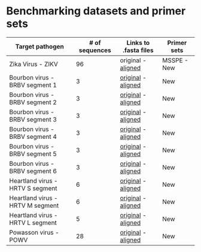 # Benchmarking datasets and primer sets 

| Target pathogen                  | # of sequences | Links to .fasta files | Primer sets   |  
| -------------------------------- | --------------- | -------------------- | ------------- |
| Zika Virus - ZIKV                | 96              | original  -   [aligned](aligned_sequences/zika.fasta) | MSSPE  -  New |
| Bourbon virus - BRBV segment 1   | 3               | [original](original_sequences/BRBV-SEG1.fasta)  -   [aligned](aligned_sequences/BRBV-SEG1.fasta) | New |
| Bourbon virus - BRBV segment 2   | 3               | [original](original_sequences/BRBV-SEG2.fasta)  -   [aligned](aligned_sequences/BRBV-SEG2.fasta) | New |
| Bourbon virus - BRBV segment 3   | 3               | [original](original_sequences/BRBV-SEG3.fasta)  -   [aligned](aligned_sequences/BRBV-SEG3.fasta) | New |
| Bourbon virus - BRBV segment 4   | 3               | [original](original_sequences/BRBV-SEG4.fasta)  -   [aligned](aligned_sequences/BRBV-SEG4.fasta) | New |
| Bourbon virus - BRBV segment 5   | 3               | [original](original_sequences/BRBV-SEG5.fasta)  -   [aligned](aligned_sequences/BRBV-SEG5.fasta) | New |
| Bourbon virus - BRBV segment 6   | 3               | [original](original_sequences/BRBV-SEG6.fasta)  -   [aligned](aligned_sequences/BRBV-SEG6.fasta) | New |
| Heartland virus - HRTV S segment | 6               | [original](original_sequences/HRTV-S_Seg.fasta)  -  [aligned](aligned_sequences/HRTV-S_Seg.fasta)| New |
| Heartland virus - HRTV M segment | 6               | [original](original_sequences/HRTV-M_Seg.fasta)  -  [aligned](aligned_sequences/HRTV-M_Seg.fasta)| New |
| Heartland virus - HRTV L segment | 5               | [original](original_sequences/HRTV-L_Seg.fasta)  -  [aligned](aligned_sequences/HRTV-L_Seg.fasta)| New |
| Powasson virus - POWV            | 28              | [original](original_sequences/POWV-Full.fasta)  -   [aligned](aligned_sequences/POWV-Full.fasta) | New |
